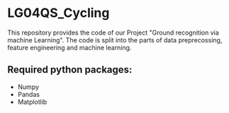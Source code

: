 # LG04QS_Cycling
This repository provides the code of our Project "Ground recognition via machine Learning".
The code is split into the parts of data preprecossing, feature engineering and machine learning.

## Required python packages:
- Numpy
- Pandas
- Matplotlib
